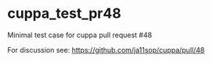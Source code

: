 # cuppa_test_pr48
Minimal test case for cuppa pull request #48

For discussion see:
https://github.com/ja11sop/cuppa/pull/48
